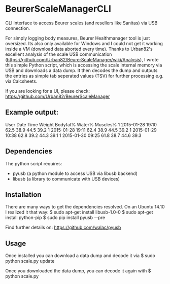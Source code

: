# BeurerScaleManagerCLI
CLI interface to access Beurer scales (and resellers like Sanitas) via USB connection.

For simply logging body measures, Beurer Healthmanager tool is just oversized. Its also only available for Windows
and I could not get it working inside a VM (download data aborted every time). Thanks to Urban82's excellent analysis of the
scale USB communication (https://github.com/Urban82/BeurerScaleManager/wiki/Analysis), I wrote this simple Python script,
which is accessing the scale internal memory via USB and downloads a data dump. It then decodes the dump
and outputs the entries as simple tab seperated values (TSV) for further processing e.g. via Calcsheets.

If you are looking for a UI, please check: https://github.com/Urban82/BeurerScaleManager

## Example output:
 User	Date Time	Weight	Bodyfat%	Water%	Muscles%
 1	2015-01-28 19:10	62.5	38.9	44.5	39.2
 1	2015-01-28 19:11	62.4	38.9	44.5	39.2
 1	2015-01-29 10:38	62.8	39.2	44.3	39.1
 1	2015-01-30 09:25	61.8	38.7	44.6	39.3

## Dependencies
The python script requires:
 * pyusb (a python module to access USB via libusb backend)
 * libusb (a library to communicate with USB devices)
 
## Installation
There are many ways to get the dependencies resolved. On an Ubuntu 14.10 I realized it that way:
 $ sudo apt-get install libusb-1.0-0
 $ sudo apt-get install python-pip
 $ sudo pip install pyusb --pre
 
Find further details on: https://github.com/walac/pyusb

## Usage
Once installed you can download a data dump and decode it via
 $ sudo python scale.py update
  
Once you downloaded the data dump, you can decode it again with
 $ python scale.py